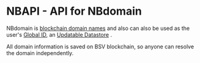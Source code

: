# NBAPI - API for NBdomain

NBdomain is [blockchain domain names](https://medium.com/@NBdomain/nbdomain-blockchain-domains-for-a-better-internet-bcd07213ef5c) and also can also be used as the user's [Global ID](https://medium.com/coinmonks/nbdomain-a-global-id-owned-by-you-26539e05245), an [Updatable Datastore](https://medium.com/@NBdomain/nbdomain-an-updatable-datastore-for-blockchain-37e84d9af16e) .

All domain information is saved on BSV blockchain, so anyone can resolve the domain independently. 
